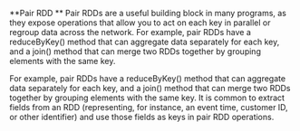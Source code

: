 **Pair RDD **
Pair RDDs are a useful building block in many programs, as
they expose operations that allow you to act on each key in parallel or regroup data
across the network. For example, pair RDDs have a reduceByKey() method that can
aggregate data separately for each key, and a join() method that can merge two
RDDs together by grouping elements with the same key.

For example, pair RDDs have a reduceByKey() method that can
aggregate data separately for each key, and a join() method that can merge two
RDDs together by grouping elements with the same key. It is common to extract
fields from an RDD (representing, for instance, an event time, customer ID, or other
identifier) and use those fields as keys in pair RDD operations.